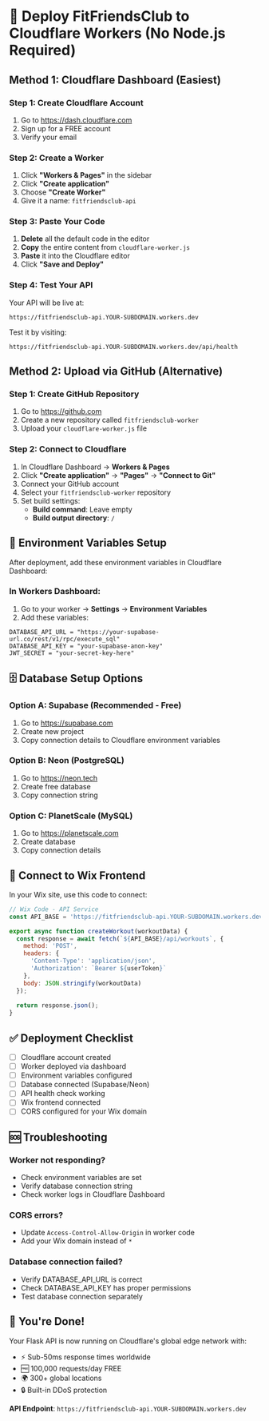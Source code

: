 # 🚀 Deploy FitFriendsClub to Cloudflare Workers (No Node.js Required)

## Method 1: Cloudflare Dashboard (Easiest)

### Step 1: Create Cloudflare Account
1. Go to https://dash.cloudflare.com
2. Sign up for a FREE account
3. Verify your email

### Step 2: Create a Worker
1. Click **"Workers & Pages"** in the sidebar
2. Click **"Create application"**
3. Choose **"Create Worker"**
4. Give it a name: `fitfriendsclub-api`

### Step 3: Paste Your Code
1. **Delete** all the default code in the editor
2. **Copy** the entire content from `cloudflare-worker.js`
3. **Paste** it into the Cloudflare editor
4. Click **"Save and Deploy"**

### Step 4: Test Your API
Your API will be live at:
```
https://fitfriendsclub-api.YOUR-SUBDOMAIN.workers.dev
```

Test it by visiting:
```
https://fitfriendsclub-api.YOUR-SUBDOMAIN.workers.dev/api/health
```

## Method 2: Upload via GitHub (Alternative)

### Step 1: Create GitHub Repository
1. Go to https://github.com
2. Create a new repository called `fitfriendsclub-worker`
3. Upload your `cloudflare-worker.js` file

### Step 2: Connect to Cloudflare
1. In Cloudflare Dashboard → **Workers & Pages**
2. Click **"Create application"** → **"Pages"** → **"Connect to Git"**
3. Connect your GitHub account
4. Select your `fitfriendsclub-worker` repository
5. Set build settings:
   - **Build command**: Leave empty
   - **Build output directory**: `/`

## 🔧 Environment Variables Setup

After deployment, add these environment variables in Cloudflare Dashboard:

### In Workers Dashboard:
1. Go to your worker → **Settings** → **Environment Variables**
2. Add these variables:

```
DATABASE_API_URL = "https://your-supabase-url.co/rest/v1/rpc/execute_sql"
DATABASE_API_KEY = "your-supabase-anon-key" 
JWT_SECRET = "your-secret-key-here"
```

## 🗄️ Database Setup Options

### Option A: Supabase (Recommended - Free)
1. Go to https://supabase.com
2. Create new project
3. Copy connection details to Cloudflare environment variables

### Option B: Neon (PostgreSQL)
1. Go to https://neon.tech  
2. Create free database
3. Copy connection string

### Option C: PlanetScale (MySQL)
1. Go to https://planetscale.com
2. Create database
3. Copy connection details

## 📱 Connect to Wix Frontend

In your Wix site, use this code to connect:

```javascript
// Wix Code - API Service
const API_BASE = 'https://fitfriendsclub-api.YOUR-SUBDOMAIN.workers.dev';

export async function createWorkout(workoutData) {
  const response = await fetch(`${API_BASE}/api/workouts`, {
    method: 'POST',
    headers: {
      'Content-Type': 'application/json',
      'Authorization': `Bearer ${userToken}`
    },
    body: JSON.stringify(workoutData)
  });
  
  return response.json();
}
```

## ✅ Deployment Checklist

- [ ] Cloudflare account created
- [ ] Worker deployed via dashboard
- [ ] Environment variables configured  
- [ ] Database connected (Supabase/Neon)
- [ ] API health check working
- [ ] Wix frontend connected
- [ ] CORS configured for your Wix domain

## 🆘 Troubleshooting

### Worker not responding?
- Check environment variables are set
- Verify database connection string
- Check worker logs in Cloudflare Dashboard

### CORS errors?
- Update `Access-Control-Allow-Origin` in worker code
- Add your Wix domain instead of `*`

### Database connection failed?
- Verify DATABASE_API_URL is correct
- Check DATABASE_API_KEY has proper permissions
- Test database connection separately

## 🎉 You're Done!

Your Flask API is now running on Cloudflare's global edge network with:
- ⚡ Sub-50ms response times worldwide
- 🆓 100,000 requests/day FREE
- 🌍 300+ global locations
- 🔒 Built-in DDoS protection

**API Endpoint**: `https://fitfriendsclub-api.YOUR-SUBDOMAIN.workers.dev`